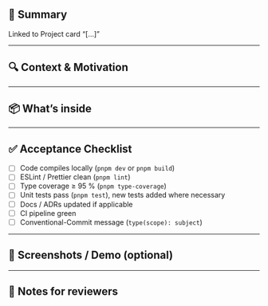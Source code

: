<!--
  PULL REQUEST TEMPLATE
  ==================================================
  Keep the headings, replace the bracketed text.
  Lines that start with "<!--" will not be rendered.
-->

## 🚀 Summary
<!-- One-sentence description of what this PR delivers.
     Use present tense, no punctuation at the end. -->

Linked to Project card “[…]”

---

## 🔍 Context & Motivation
<!-- Why is this change needed? What problem does it solve?
     Reference ADRs or Discussions if relevant. -->

---

## 📦 What’s inside
<!-- Short bullet list of high-level changes.
     Example:
     - add tsconfig strict flags
     - replace X with Y
-->

---

## ✅ Acceptance Checklist
- [ ] Code compiles locally (`pnpm dev` or `pnpm build`)
- [ ] ESLint / Prettier clean (`pnpm lint`)
- [ ] Type coverage ≥ 95 % (`pnpm type-coverage`)
- [ ] Unit tests pass (`pnpm test`), new tests added where necessary
- [ ] Docs / ADRs updated if applicable
- [ ] CI pipeline green
- [ ] Conventional-Commit message (`type(scope): subject`)

---

## 📸 Screenshots / Demo (optional)
<!-- Drag-drop images or paste build URL -->

---

## 📝 Notes for reviewers
<!-- How can reviewers test or validate quickly?
     Mention follow-up issues if scope was intentionally limited. -->
